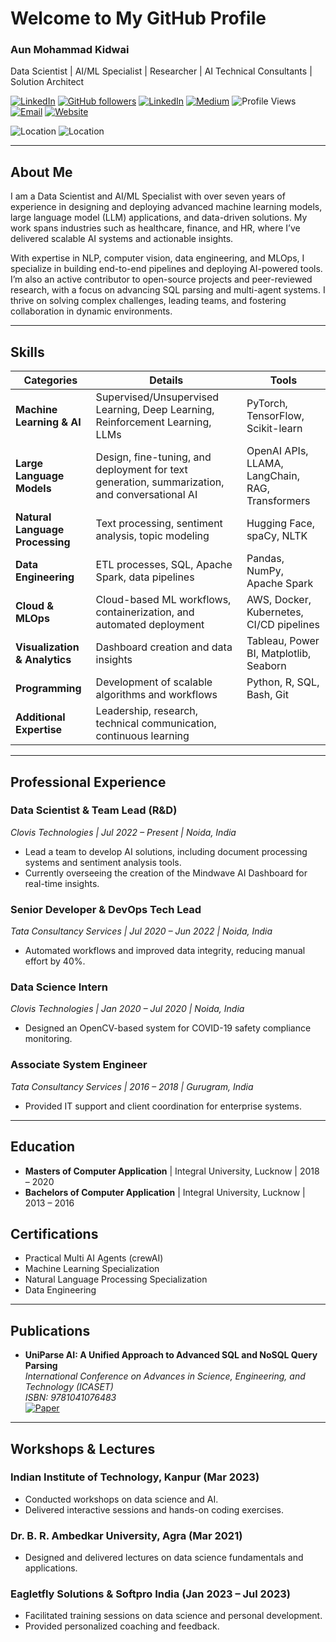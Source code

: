 # Welcome to My GitHub Profile  
### **Aun Mohammad Kidwai**
Data Scientist | AI/ML Specialist | Researcher | AI Technical Consultants | Solution Architect

[![LinkedIn](https://img.shields.io/badge/LinkedIn-aunkidwai-blue?logo=linkedin)](https://linkedin.com/in/aunkidwai) [![GitHub followers](https://img.shields.io/github/followers/aunkidwai?label=Follow&style=social)](https://github.com/aunkidwai/?tab=follow) [![LinkedIn](https://img.shields.io/badge/LinkedIn-Connect-blue)](https://www.linkedin.com/in/aunkidwai/) [![Medium](https://img.shields.io/badge/Medium-Follow-black)](https://medium.com/@aunkidwai) ![Profile Views](https://komarev.com/ghpvc/?username=aunkidwai&color=blue) [![Email](https://img.shields.io/badge/Email-aunkidwai@gmail.com-red)](mailto:aunkidwai@gmail.com) [![Website](https://img.shields.io/badge/Website-aunkidwai.github.io-brightgreen)](https://aunkidwai.github.io)

![Location](https://img.shields.io/badge/Location-Lucknow,_India-blue) ![Location](https://img.shields.io/badge/Location-Noida,_India-blue)

---

## About Me  
I am a Data Scientist and AI/ML Specialist with over seven years of experience in designing and deploying advanced machine learning models, large language model (LLM) applications, and data-driven solutions. My work spans industries such as healthcare, finance, and HR, where I’ve delivered scalable AI systems and actionable insights.  

With expertise in NLP, computer vision, data engineering, and MLOps, I specialize in building end-to-end pipelines and deploying AI-powered tools. I’m also an active contributor to open-source projects and peer-reviewed research, with a focus on advancing SQL parsing and multi-agent systems. I thrive on solving complex challenges, leading teams, and fostering collaboration in dynamic environments.

---

## Skills  
| **Categories**                | **Details**                                                                                   | **Tools**                                                                 |
|-------------------------------|-----------------------------------------------------------------------------------------------|---------------------------------------------------------------------------|
| **Machine Learning & AI**     | Supervised/Unsupervised Learning, Deep Learning, Reinforcement Learning, LLMs                | PyTorch, TensorFlow, Scikit-learn                                         |
| **Large Language Models**     | Design, fine-tuning, and deployment for text generation, summarization, and conversational AI | OpenAI APIs, LLAMA, LangChain, RAG, Transformers                         |
| **Natural Language Processing** | Text processing, sentiment analysis, topic modeling                                        | Hugging Face, spaCy, NLTK                                                |
| **Data Engineering**          | ETL processes, SQL, Apache Spark, data pipelines                                            | Pandas, NumPy, Apache Spark                                              |
| **Cloud & MLOps**             | Cloud-based ML workflows, containerization, and automated deployment                        | AWS, Docker, Kubernetes, CI/CD pipelines                                 |
| **Visualization & Analytics** | Dashboard creation and data insights                                                       | Tableau, Power BI, Matplotlib, Seaborn                                   |
| **Programming**               | Development of scalable algorithms and workflows                                            | Python, R, SQL, Bash, Git                                                |
| **Additional Expertise**      | Leadership, research, technical communication, continuous learning                         |                                                                          |

---

## Professional Experience  
### Data Scientist & Team Lead (R&D)  
*Clovis Technologies | Jul 2022 – Present | Noida, India*  
- Lead a team to develop AI solutions, including document processing systems and sentiment analysis tools.  
- Currently overseeing the creation of the Mindwave AI Dashboard for real-time insights.  

### Senior Developer & DevOps Tech Lead  
*Tata Consultancy Services | Jul 2020 – Jun 2022 | Noida, India*  
- Automated workflows and improved data integrity, reducing manual effort by 40%.  

### Data Science Intern  
*Clovis Technologies | Jan 2020 – Jul 2020 | Noida, India*  
- Designed an OpenCV-based system for COVID-19 safety compliance monitoring.  

### Associate System Engineer  
*Tata Consultancy Services | 2016 – 2018 | Gurugram, India*  
- Provided IT support and client coordination for enterprise systems.  

---

## Education  
- **Masters of Computer Application** | Integral University, Lucknow | 2018 – 2020  
- **Bachelors of Computer Application** | Integral University, Lucknow | 2013 – 2016  

## Certifications  
- Practical Multi AI Agents (crewAI)  
- Machine Learning Specialization  
- Natural Language Processing Specialization  
- Data Engineering  

---

## Publications  
- **UniParse AI: A Unified Approach to Advanced SQL and NoSQL Query Parsing**  
  *International Conference on Advances in Science, Engineering, and Technology (ICASET)*<br>
  *ISBN: 9781041076483*<br>
  [![Paper](https://img.shields.io/badge/Paper-UniParse_AI-brightgreen)](https://www.routledge.com/Advances-in-Science-Engineering-and-Technology/Ahmed-Bajpai-Faisal-LataTripathi/p/book/9781041076483)

---

## Workshops & Lectures  
### Indian Institute of Technology, Kanpur (Mar 2023)  
- Conducted workshops on data science and AI.  
- Delivered interactive sessions and hands-on coding exercises.  

### Dr. B. R. Ambedkar University, Agra (Mar 2021)  
- Designed and delivered lectures on data science fundamentals and applications.  

### Eagletfly Solutions & Softpro India (Jan 2023 – Jul 2023)  
- Facilitated training sessions on data science and personal development.  
- Provided personalized coaching and feedback.  

